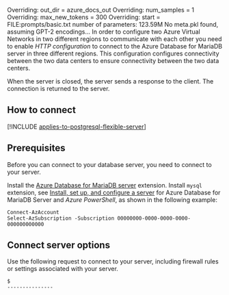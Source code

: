 Overriding: out_dir = azure_docs_out
Overriding: num_samples = 1
Overriding: max_new_tokens = 300
Overriding: start = FILE:prompts/basic.txt
number of parameters: 123.59M
No meta.pkl found, assuming GPT-2 encodings...
In order to configure two Azure Virtual Networks in two different regions to communicate with each other you need to  enable *HTTP configuration* to connect to the Azure Database for MariaDB server in three different regions. This configuration configures connectivity between the two data centers to ensure connectivity between the two data centers.

When the server is closed, the server sends a response to the client. The connection is returned to the server.

## How to connect

[!INCLUDE [applies-to-postgresql-flexible-server](../includes/applies-to-postgresql-flexible-server.md)]

## Prerequisites

Before you can connect to your database server, you need to connect to your server.

Install the [Azure Database for MariaDB server](/azure/azure-database/install-Azure-portal) extension. Install `mysql` extension, see [Install, set up, and configure a server](/azure/azure-database/install-azure-cli) for Azure Database for MariaDB Server and *Azure PowerShell*, as shown in the following example:

```powershell-interactive
Connect-AzAccount
Select-AzSubscription -Subscription 00000000-0000-0000-0000-000000000000
```

## Connect server options

Use the following request to connect to your server, including firewall rules or settings associated with your server.

```azurepowershell-interactive
$
---------------
